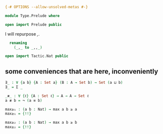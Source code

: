 
```agda
{-# OPTIONS --allow-unsolved-metas #-}
```

```agda
module Type.Prelude where
```

```agda
open import Prelude public
```

I will repurpose _,_.

```agda
  renaming
    (_,_ to _,,_)
```

```agda
open import Tactic.Nat public
```

## some conveniences that are here, inconveniently

```agda
∃_ : ∀ {a b} {A : Set a} (B : A → Set b) → Set (a ⊔ b)
∃_ = Σ _
```

```agda
_≢_ : ∀ {ℓ} {A : Set ℓ} → A → A → Set ℓ
a ≢ b = ¬ (a ≡ b)
```

```agda
max≥₁ : (a b : Nat) → max a b ≥ a
max≥₁ = {!!}

max≥₂ : (a b : Nat) → max a b ≥ b
max≥₂ = {!!}
```
